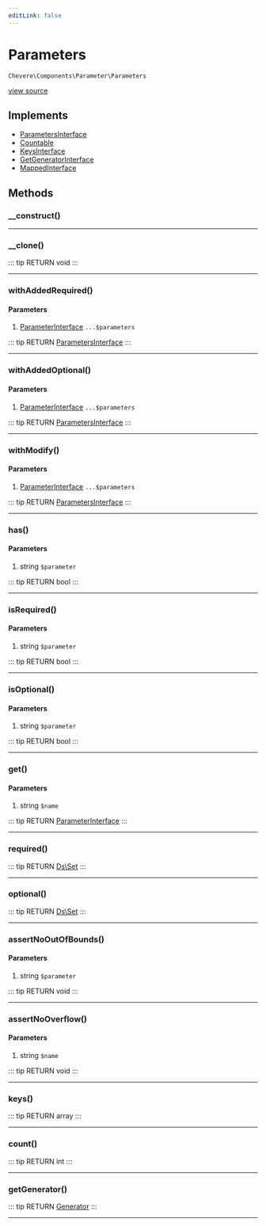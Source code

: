 ```yaml
---
editLink: false
---
```


# Parameters

`Chevere\Components\Parameter\Parameters`

[view source](https://github.com/chevere/chevere/blob/master/src/Chevere/Components/Parameter/Parameters.php)

## Implements

- [ParametersInterface](../../Interfaces/Parameter/ParametersInterface.md)
- [Countable](https://www.php.net/manual/class.countable)
- [KeysInterface](../../Interfaces/DataStructure/KeysInterface.md)
- [GetGeneratorInterface](../../Interfaces/DataStructure/GetGeneratorInterface.md)
- [MappedInterface](../../Interfaces/DataStructure/MappedInterface.md)

## Methods

### __construct()

---

### __clone()

::: tip RETURN
void
:::

---

### withAddedRequired()

#### Parameters

1. [ParameterInterface](../../Interfaces/Parameter/ParameterInterface.md) `...$parameters`

::: tip RETURN
[ParametersInterface](../../Interfaces/Parameter/ParametersInterface.md)
:::

---

### withAddedOptional()

#### Parameters

1. [ParameterInterface](../../Interfaces/Parameter/ParameterInterface.md) `...$parameters`

::: tip RETURN
[ParametersInterface](../../Interfaces/Parameter/ParametersInterface.md)
:::

---

### withModify()

#### Parameters

1. [ParameterInterface](../../Interfaces/Parameter/ParameterInterface.md) `...$parameters`

::: tip RETURN
[ParametersInterface](../../Interfaces/Parameter/ParametersInterface.md)
:::

---

### has()

#### Parameters

1. string `$parameter`

::: tip RETURN
bool
:::

---

### isRequired()

#### Parameters

1. string `$parameter`

::: tip RETURN
bool
:::

---

### isOptional()

#### Parameters

1. string `$parameter`

::: tip RETURN
bool
:::

---

### get()

#### Parameters

1. string `$name`

::: tip RETURN
[ParameterInterface](../../Interfaces/Parameter/ParameterInterface.md)
:::

---

### required()

::: tip RETURN
[Ds\Set](https://www.php.net/manual/class.ds\set)
:::

---

### optional()

::: tip RETURN
[Ds\Set](https://www.php.net/manual/class.ds\set)
:::

---

### assertNoOutOfBounds()

#### Parameters

1. string `$parameter`

::: tip RETURN
void
:::

---

### assertNoOverflow()

#### Parameters

1. string `$name`

::: tip RETURN
void
:::

---

### keys()

::: tip RETURN
array
:::

---

### count()

::: tip RETURN
int
:::

---

### getGenerator()

::: tip RETURN
[Generator](https://www.php.net/manual/class.generator)
:::

---
